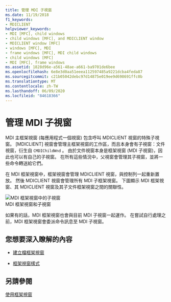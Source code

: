 ```yaml
---
title: 管理 MDI 子視窗
ms.date: 11/19/2018
f1_keywords:
- MDICLIENT
helpviewer_keywords:
- MDI [MFC], child windows
- child windows [MFC], and MDICLIENT window
- MDICLIENT window [MFC]
- windows [MFC], MDI
- frame windows [MFC], MDI child windows
- child windows [MFC]
- MDI [MFC], frame windows
ms.assetid: 1828d96e-a561-48ae-a661-ba9701de6bee
ms.openlocfilehash: 6e8e3d0aa51eeea112597485a9221dcba4feda87
ms.sourcegitcommit: c21b05042debc97d14875e019ee9d698691ffc0b
ms.translationtype: MT
ms.contentlocale: zh-TW
ms.lasthandoff: 06/09/2020
ms.locfileid: "84618366"
---
```

# <a name="managing-mdi-child-windows"></a>管理 MDI 子視窗

MDI 主框架視窗 (每應用程式一個視窗) 包含呼叫 MDICLIENT 視窗的特殊子視窗。 [MDICLIENT] 視窗會管理主框架視窗的工作區，而且本身會有子視窗：文件視窗，衍生自 `CMDIChildWnd` 。 由於文件視窗本身是框架視窗 (MDI 子視窗)，因此也可以有自己的子視窗。 在所有這些情況中，父視窗會管理其子視窗，並將一些命令轉送給它們。

在 MDI 框架視窗中，框架視窗會管理 MDICLIENT 視窗，與控制列一起重新置放。 然後 MDICLIENT 視窗會管理所有 MDI 子框架視窗。 下圖顯示 MDI 框架視窗、其 MDICLIENT 視窗及其子文件框架視窗之間的關聯性。

![MDI 框架視窗中的子視窗](../mfc/media/vc37gb1.gif "MDI 框架視窗中的子視窗") <br/>
MDI 框架視窗和子視窗

如果有的話，MDI 框架視窗也會與目前 MDI 子視窗一起運作。 在嘗試自行處理之前，MDI 框架視窗會委派命令訊息至 MDI 子視窗。

## <a name="what-do-you-want-to-know-more-about"></a>您想要深入瞭解的內容

- [建立檔框架視窗](creating-document-frame-windows.md)

- [框架視窗樣式](frame-window-styles-cpp.md)

## <a name="see-also"></a>另請參閱

[使用框架視窗](using-frame-windows.md)
